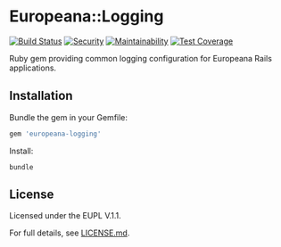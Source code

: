 # Europeana::Logging

[![Build Status](https://travis-ci.org/europeana/europeana-logging-ruby.svg?branch=develop)](https://travis-ci.org/europeana/europeana-logging-ruby) [![Security](https://hakiri.io/github/europeana/europeana-logging-ruby/develop.svg)](https://hakiri.io/github/europeana/europeana-logging-ruby/develop) [![Maintainability](https://api.codeclimate.com/v1/badges/d96137b6a5ccb853209d/maintainability)](https://codeclimate.com/github/europeana/europeana-logging-ruby/maintainability) [![Test Coverage](https://api.codeclimate.com/v1/badges/d96137b6a5ccb853209d/test_coverage)](https://codeclimate.com/github/europeana/europeana-logging-ruby/test_coverage)

Ruby gem providing common logging configuration for Europeana Rails
applications.

## Installation

Bundle the gem in your Gemfile:
```ruby
gem 'europeana-logging'
```

Install:
```
bundle
```

## License

Licensed under the EUPL V.1.1.

For full details, see [LICENSE.md](LICENSE.md).

